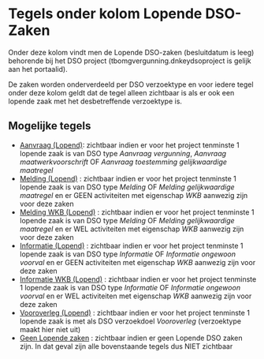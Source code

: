 # Tegels onder kolom Lopende DSO-Zaken

Onder deze kolom vindt men de Lopende DSO-zaken (besluitdatum is leeg) behorende bij het DSO project (tbomgvergunning.dnkeydsoproject is gelijk aan het portaalid).

De zaken worden onderverdeeld per DSO verzoektype en voor iedere tegel onder deze kolom geldt dat de tegel alleen zichtbaar is als er ook een lopende zaak met het desbetreffende verzoektype is.

## Mogelijke tegels

- [Aanvraag (Lopend)](/probleemoplossing/portalen_en_moduleschermen/dsoprojectportaal/tegels_kolom_lopende_dsozaken/aanvraag_lopend.md): zichtbaar indien er voor het project tenminste 1 lopende zaak is van DSO type _Aanvraag vergunning_, _Aanvraag maatwerkvoorschrift_ OF _Aanvraag toestemming gelijkwaardige maatregel_
- [Melding (Lopend)](/probleemoplossing/portalen_en_moduleschermen/dsoprojectportaal/tegels_kolom_lopende_dsozaken/melding_lopend.md) : zichtbaar indien er voor het project tenminste 1 lopende zaak is van DSO type _Melding_ OF _Melding gelijkwaardige maatregel_ en er GEEN activiteiten met eigenschap _WKB_ aanwezig zijn voor deze zaken
- [Melding WKB (Lopend)](/probleemoplossing/portalen_en_moduleschermen/dsoprojectportaal/tegels_kolom_lopende_dsozaken/melding_wkb_lopend.md) : zichtbaar indien er voor het project tenminste 1 lopende zaak is van DSO type _Melding_ OF _Melding gelijkwaardige maatregel_ en er WEL activiteiten met eigenschap _WKB_ aanwezig zijn voor deze zaken
- [Informatie (Lopend)](/probleemoplossing/portalen_en_moduleschermen/dsoprojectportaal/tegels_kolom_lopende_dsozaken/informatie_lopend.md) : zichtbaar indien er voor het project tenminste 1 lopende zaak is van DSO type _Informatie_ OF _Informatie ongewoon voorval_ en er GEEN activiteiten met eigenschap _WKB_ aanwezig zijn voor deze zaken
- [Informatie WKB (Lopend)](/probleemoplossing/portalen_en_moduleschermen/dsoprojectportaal/tegels_kolom_lopende_dsozaken/informatie_wkb_lopend.md) : zichtbaar indien er voor het project tenminste 1 lopende zaak is van DSO type _Informatie_ OF _Informatie ongewoon voorval_ en er WEL activiteiten met eigenschap _WKB_ aanwezig zijn voor deze zaken
- [Vooroverleg (Lopend)](/probleemoplossing/portalen_en_moduleschermen/dsoprojectportaal/tegels_kolom_lopende_dsozaken/vooroverleg_lopend.md) : zichtbaar indien er voor het project tenminste 1 lopende zaak is met als DSO verzoekdoel _Vooroverleg_ (verzoektype maakt hier niet uit)
- [Geen Lopende zaken](/probleemoplossing/portalen_en_moduleschermen/dsoprojectportaal/tegels_kolom_lopende_dsozaken/geen_lopende_zaken.md) : zichtbaar indien er geen Lopende DSO zaken zijn. In dat geval zijn alle bovenstaande tegels dus NIET zichtbaar
